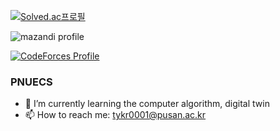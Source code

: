 [![Solved.ac프로필](http://mazassumnida.wtf/api/v2/generate_badge?boj=tykr0001)](https://solved.ac/tykr0001)

![mazandi profile](http://mazandi.herokuapp.com/api?handle=tykr0001&theme=warm)

[![CodeForces Profile](https://cf.leed.at?id=tykr0001)](https://codeforces.com/profile/tykr0001)


### PNUECS

- 🌱 I’m currently learning the computer algorithm, digital twin
- 📫 How to reach me: tykr0001@pusan.ac.kr

<!--
**tykr0001/tykr0001** is a ✨ _special_ ✨ repository because its `README.md` (this file) appears on your GitHub profile.

Here are some ideas to get you started:

- 🔭 I’m currently working on ...
- 🌱 I’m currently learning ...
- 👯 I’m looking to collaborate on ...
- 🤔 I’m looking for help with ...
- 💬 Ask me about ...
- 📫 How to reach me: ...
- 😄 Pronouns: ...
- ⚡ Fun fact: ...
-->
